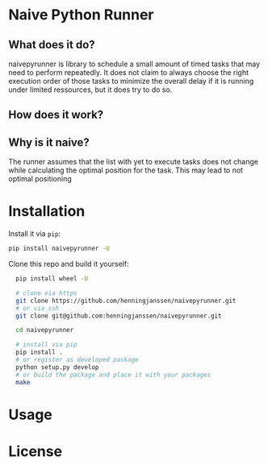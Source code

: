 # Naive Python Runner
## What does it do?
naivepyrunner is library to schedule a small amount of timed tasks that may need to perform repeatedly. It does not claim to always choose the right execution order of those tasks to minimize the overall delay if it is running under limited ressources, but it does try to do so.

## How does it work?
## Why is it naive?
The runner assumes that the list with yet to execute tasks does not change while calculating the optimal position for the task. This may lead to not optimal positioning

# Installation
Install it via `pip`:
``` bash
pip install naivepyrunner -U
```

Clone this repo and build it yourself:
``` bash
  pip install wheel -U

  # clone via https
  git clone https://github.com/henningjanssen/naivepyrunner.git
  # or via ssh
  git clone git@github.com:henningjanssen/naivepyrunner.git

  cd naivepyrunner

  # install via pip
  pip install .
  # or register as developed package
  python setup.py develop
  # or build the package and place it with your packages
  make
```

# Usage

# License

